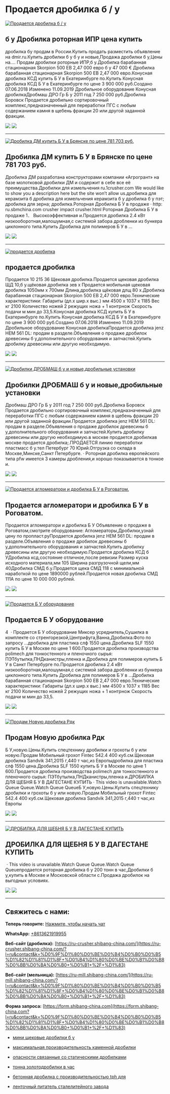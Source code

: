 # Продается дробилка б / у

<a href="https://swt.shibang-china.com/?l=ru&img&k=%D0%9F%D1%80%D0%BE%D0%B4%D0%B0%D0%B5%D1%82%D1%81%D1%8F+%D0%B4%D1%80%D0%BE%D0%B1%D0%B8%D0%BB%D0%BA%D0%B0+%D0%B1+%2F+%D1%83" target="_blank">![Продается дробилка б / у](http://static.shibang-china.com/all-800x300/967.jpg)</a>

## б у Дробилка роторная ИПР цена купить
дробилка бу продам в России.Купить продать разместить объявление на dmir.ru.Купить дробилки б у б у и новые,Продажа дробилки б у,Цены на.… Продам дробилки роторные ИПР,б у.Дробилка барабанная стационарная Skorpion 500 EB 2,47 000 евро б у 47 000 € Дробилка барабанная стационарная Skorpion 500 EB 2,47 000 евро.Конусная дробилка КСД купить Б У в Екатеринбурге по.Купить Конусная дробилка КСД Б У в Екатеринбурге по цене 3 900 000 руб.Создано 07.06.2018 Изменено 11.09.2019 Дробильное оборудование Конусная дробилкаДробмаш ДРО Гр Б у 2011 год 7 250 000 руб.Дробилка Боровск Продается дробильно сортировочный комплекс,предназначенный для переработки ПГС с любым содержанием камня в щебень фракции 20 или другой заданной фракции.


<a href="https://whatsapp.shibangsoft.com/WhatsApp.php" target="_blank" title="WhatsApp">![](http://static.shibang-china.com/icon/whatsapp.png)</a> <a href="https://swt.shibang-china.com/?l=ru&icon&k=%D0%9F%D1%80%D0%BE%D0%B4%D0%B0%D0%B5%D1%82%D1%81%D1%8F+%D0%B4%D1%80%D0%BE%D0%B1%D0%B8%D0%BB%D0%BA%D0%B0+%D0%B1+%2F+%D1%83" target="_blank">![](http://static.shibang-china.com/icon/chat-ru.png)</a>

---

<a href="https://swt.shibang-china.com/?l=ru&img&k=%D0%9F%D1%80%D0%BE%D0%B4%D0%B0%D0%B5%D1%82%D1%81%D1%8F+%D0%B4%D1%80%D0%BE%D0%B1%D0%B8%D0%BB%D0%BA%D0%B0+%D0%B1+%2F+%D1%83" target="_blank">![Дробилка ДМ купить Б У в Брянске по цене 781 703 руб.](http://static.shibang-china.com/all-800x300/201.jpg)</a>

## Дробилка ДМ купить Б У в Брянске по цене 781 703 руб.
Дробилка ДМ разработана конструкторами компании &#171;Агрогрант&#187; на базе молотковой дробилки ДМ и содержит в себе все её преимущества.Дробилки для измельчения ru.1crusher.com We would like to show you a description here but the site won’t allow us.дробилка для керамзита б дробилка для измельчения керамзита б у дробилка б у пэт; дробилка для зерна; дробилка.Роторная Дробилка Б У в продаже&nbsp;&#0183;&#32;http: ru.sbmchina.com crusher impact crusher.html Роторная Дробилка Б У в продаже 1． Высокоэффективная и.Продается дробилка 2.4 кВт низкооборотная,малошумная,с системой забора дробленки из бункера циклонного типа.Купить Дробилка для полимеров Б У в …


<a href="https://whatsapp.shibangsoft.com/WhatsApp.php" target="_blank" title="WhatsApp">![](http://static.shibang-china.com/icon/whatsapp.png)</a> <a href="https://swt.shibang-china.com/?l=ru&icon&k=%D0%9F%D1%80%D0%BE%D0%B4%D0%B0%D0%B5%D1%82%D1%81%D1%8F+%D0%B4%D1%80%D0%BE%D0%B1%D0%B8%D0%BB%D0%BA%D0%B0+%D0%B1+%2F+%D1%83" target="_blank">![](http://static.shibang-china.com/icon/chat-ru.png)</a>

---

<a href="https://swt.shibang-china.com/?l=ru&img&k=%D0%9F%D1%80%D0%BE%D0%B4%D0%B0%D0%B5%D1%82%D1%81%D1%8F+%D0%B4%D1%80%D0%BE%D0%B1%D0%B8%D0%BB%D0%BA%D0%B0+%D0%B1+%2F+%D1%83" target="_blank">![продается дробилка](http://static.shibang-china.com/all-800x300/861.jpg)</a>

## продается дробилка
Продается 10 215 36 Щековая дробилка.Продается щековая дробилка ЩД 10,б у.щёковая дробилка зев х Продается мобильная щековая дробилка 1050мм х 700мм Длина,дробилка щёковая длщ 80 х.Дробилка барабанная стационарная Skorpion 500 EB 2,47 000 евро.Технические характеристики: Габариты (дл.х шир.х выс.) мм 4500 x 1037 x 1185 Вес кг 2100 Количество ножей 2 режущих ножа + 1 контрнож Скорость подачи м мин до 33,5.Конусная дробилка КСД купить Б У в Екатеринбурге по.Купить Конусная дробилка КСД Б У в Екатеринбурге по цене 3 900 000 руб.Создано 07.06.2018 Изменено 11.09.2019 Дробильное оборудование Конусная дробилкаПродается дробилка jenz HEM 561 DL: продам в разделе.Объявления о продаже дробилок древесины б у,дополнительного оборудования и запчастей.Купить дробилку древесины или другую необходимую.


<a href="https://whatsapp.shibangsoft.com/WhatsApp.php" target="_blank" title="WhatsApp">![](http://static.shibang-china.com/icon/whatsapp.png)</a> <a href="https://swt.shibang-china.com/?l=ru&icon&k=%D0%9F%D1%80%D0%BE%D0%B4%D0%B0%D0%B5%D1%82%D1%81%D1%8F+%D0%B4%D1%80%D0%BE%D0%B1%D0%B8%D0%BB%D0%BA%D0%B0+%D0%B1+%2F+%D1%83" target="_blank">![](http://static.shibang-china.com/icon/chat-ru.png)</a>

---

<a href="https://swt.shibang-china.com/?l=ru&img&k=%D0%9F%D1%80%D0%BE%D0%B4%D0%B0%D0%B5%D1%82%D1%81%D1%8F+%D0%B4%D1%80%D0%BE%D0%B1%D0%B8%D0%BB%D0%BA%D0%B0+%D0%B1+%2F+%D1%83" target="_blank">![Дробилки ДРОБМАШ б у и новые,дробильные установки](http://static.shibang-china.com/all-800x300/614.jpg)</a>

## Дробилки ДРОБМАШ б у и новые,дробильные установки
Дробмаш ДРО Гр Б у 2011 год 7 250 000 руб.Дробилка Боровск Продается дробильно сортировочный комплекс,предназначенный для переработки ПГС с любым содержанием камня в щебень фракции 20 или другой заданной фракции.Продается дробилка jenz HEM 561 DL: продам в разделе.Объявления о продаже дробилок древесины б у,дополнительного оборудования и запчастей.Купить дробилку древесины или другую необходимую.в москве продается дробилкав москве продается дробилка;.ПРОДАЕТСЯ линию переработки пластмасс б у.тел Петербург 70 Юрий.Отгрузка со склада в Москве,Минске,Санкт Петербурге.&nbsp;&#0183;&#32;Роторная дробилка европейского типа pfw имеется 3 камеры дробления,и хорошо показывается в тонкое и.


<a href="https://whatsapp.shibangsoft.com/WhatsApp.php" target="_blank" title="WhatsApp">![](http://static.shibang-china.com/icon/whatsapp.png)</a> <a href="https://swt.shibang-china.com/?l=ru&icon&k=%D0%9F%D1%80%D0%BE%D0%B4%D0%B0%D0%B5%D1%82%D1%81%D1%8F+%D0%B4%D1%80%D0%BE%D0%B1%D0%B8%D0%BB%D0%BA%D0%B0+%D0%B1+%2F+%D1%83" target="_blank">![](http://static.shibang-china.com/icon/chat-ru.png)</a>

---

<a href="https://swt.shibang-china.com/?l=ru&img&k=%D0%9F%D1%80%D0%BE%D0%B4%D0%B0%D0%B5%D1%82%D1%81%D1%8F+%D0%B4%D1%80%D0%BE%D0%B1%D0%B8%D0%BB%D0%BA%D0%B0+%D0%B1+%2F+%D1%83" target="_blank">![Продается агломератори и дробилка Б У в Роговатом.](http://static.shibang-china.com/all-800x300/1223.jpg)</a>

## Продается агломератори и дробилка Б У в Роговатом.
Продается агломератори и дробилка Б У Объявление о продаже в Роговатом,смотрите оборудование: Агломераторы,Дробилки,узнай цену по пропласт.руПродается дробилка jenz HEM 561 DL: продам в разделе.Объявления о продаже дробилок древесины б у,дополнительного оборудования и запчастей.Купить дробилку древесины или другую необходимую.Продается дробилка КСД б УДробилка ксд,состояние отличное,после ревизии Размер куска исходного материала,мм 105 Ширина разгрузочной щели,мм 40Дробилка СМД б.у.Продается щека СМД 118 с минимальной наработкой по цене 1890000 рублей.Продается новая дробилка СМД 111А по цене 10 000 000 рублей.


<a href="https://whatsapp.shibangsoft.com/WhatsApp.php" target="_blank" title="WhatsApp">![](http://static.shibang-china.com/icon/whatsapp.png)</a> <a href="https://swt.shibang-china.com/?l=ru&icon&k=%D0%9F%D1%80%D0%BE%D0%B4%D0%B0%D0%B5%D1%82%D1%81%D1%8F+%D0%B4%D1%80%D0%BE%D0%B1%D0%B8%D0%BB%D0%BA%D0%B0+%D0%B1+%2F+%D1%83" target="_blank">![](http://static.shibang-china.com/icon/chat-ru.png)</a>

---

<a href="https://swt.shibang-china.com/?l=ru&img&k=%D0%9F%D1%80%D0%BE%D0%B4%D0%B0%D0%B5%D1%82%D1%81%D1%8F+%D0%B4%D1%80%D0%BE%D0%B1%D0%B8%D0%BB%D0%BA%D0%B0+%D0%B1+%2F+%D1%83" target="_blank">![Продается Б У оборудование](http://static.shibang-china.com/all-800x300/270.jpg)</a>

## Продается Б У оборудование
4 &nbsp;&#0183;&#32;Продается Б У оборудование Миксер усреднитель,Сушилка в комплекте со стренгорезкой,Центрифуга,Ванна,Дробилка.Фото по запросу …дробилка для пластика слф 1550 цена.Дробилка SLF 1550 купить Б У в Москве по цене 1 600.Продается дробилка производства polimech для тонкостенного и пленочного сырья: ПЭТбутылка,ПНДканистры,пленка и.Дробилка для полимеров купить Б У в Санкт Петербурге по.Продается дробилка 2.4 кВт низкооборотная,малошумная,с системой забора дробленки из бункера циклонного типа.Купить Дробилка для полимеров Б У в …Дробилка барабанная стационарная Skorpion 500 EB 2,47 000 евро.Технические характеристики: Габариты (дл.х шир.х выс.) мм 4500 x 1037 x 1185 Вес кг 2100 Количество ножей 2 режущих ножа + 1 контрнож Скорость подачи м мин до 33,5.


<a href="https://whatsapp.shibangsoft.com/WhatsApp.php" target="_blank" title="WhatsApp">![](http://static.shibang-china.com/icon/whatsapp.png)</a> <a href="https://swt.shibang-china.com/?l=ru&icon&k=%D0%9F%D1%80%D0%BE%D0%B4%D0%B0%D0%B5%D1%82%D1%81%D1%8F+%D0%B4%D1%80%D0%BE%D0%B1%D0%B8%D0%BB%D0%BA%D0%B0+%D0%B1+%2F+%D1%83" target="_blank">![](http://static.shibang-china.com/icon/chat-ru.png)</a>

---

<a href="https://swt.shibang-china.com/?l=ru&img&k=%D0%9F%D1%80%D0%BE%D0%B4%D0%B0%D0%B5%D1%82%D1%81%D1%8F+%D0%B4%D1%80%D0%BE%D0%B1%D0%B8%D0%BB%D0%BA%D0%B0+%D0%B1+%2F+%D1%83" target="_blank">![Продам Новую дробилка Рдк](http://static.shibang-china.com/all-800x300/1421.jpg)</a>

## Продам Новую дробилка Рдк
Б У,новую.Цены.Купить спецтехнику дробилки и грохоты б у или новую.Продам Мобильный грохот Fintec 542.4 400 куб.см.Щековая дробилка Sandvik 341,2015 г,440 т час,из Европыдробилка для пластика слф 1550 цена.Дробилка SLF 1550 купить Б У в Москве по цене 1 600.Продается дробилка производства polimech для тонкостенного и пленочного сырья: ПЭТбутылка,ПНДканистры,пленка и.ДРОБИЛКА ДЛЯ ЩЕБНЯ Б У В ДАГЕСТАНЕ КУПИТЬ&nbsp;&#0183;&#32;This video is unavailable.Watch Queue Queue.Watch Queue QueueБ У,новую.Цены.Купить спецтехнику дробилки и грохоты б у или новую.Продам Мобильный грохот Fintec 542.4 400 куб.см.Щековая дробилка Sandvik 341,2015 г,440 т час,из Европы


<a href="https://whatsapp.shibangsoft.com/WhatsApp.php" target="_blank" title="WhatsApp">![](http://static.shibang-china.com/icon/whatsapp.png)</a> <a href="https://swt.shibang-china.com/?l=ru&icon&k=%D0%9F%D1%80%D0%BE%D0%B4%D0%B0%D0%B5%D1%82%D1%81%D1%8F+%D0%B4%D1%80%D0%BE%D0%B1%D0%B8%D0%BB%D0%BA%D0%B0+%D0%B1+%2F+%D1%83" target="_blank">![](http://static.shibang-china.com/icon/chat-ru.png)</a>

---

<a href="https://swt.shibang-china.com/?l=ru&img&k=%D0%9F%D1%80%D0%BE%D0%B4%D0%B0%D0%B5%D1%82%D1%81%D1%8F+%D0%B4%D1%80%D0%BE%D0%B1%D0%B8%D0%BB%D0%BA%D0%B0+%D0%B1+%2F+%D1%83" target="_blank">![ДРОБИЛКА ДЛЯ ЩЕБНЯ Б У В ДАГЕСТАНЕ КУПИТЬ](http://static.shibang-china.com/all-800x300/1058.jpg)</a>

## ДРОБИЛКА ДЛЯ ЩЕБНЯ Б У В ДАГЕСТАНЕ КУПИТЬ
&nbsp;&#0183;&#32;This video is unavailable.Watch Queue Queue.Watch Queue Queueпродается роторная дробилка б у 200 тонн в час,Дробилки б у,купить в Москве и Московской области с.Продажа дробилок на выгодных условиях.

<a href="https://whatsapp.shibangsoft.com/WhatsApp.php" target="_blank" title="WhatsApp">![](http://static.shibang-china.com/icon/whatsapp.png)</a> <a href="https://swt.shibang-china.com/?l=ru&icon&k=%D0%9F%D1%80%D0%BE%D0%B4%D0%B0%D0%B5%D1%82%D1%81%D1%8F+%D0%B4%D1%80%D0%BE%D0%B1%D0%B8%D0%BB%D0%BA%D0%B0+%D0%B1+%2F+%D1%83" target="_blank">![](http://static.shibang-china.com/icon/chat-ru.png)</a>

---
## Свяжитесь с нами:

**Теперь говорите:** [Нажмите, чтобы начать чат](https://swt.shibang-china.com?l=ru&contact&k=%D0%9F%D1%80%D0%BE%D0%B4%D0%B0%D0%B5%D1%82%D1%81%D1%8F+%D0%B4%D1%80%D0%BE%D0%B1%D0%B8%D0%BB%D0%BA%D0%B0+%D0%B1+%2F+%D1%83)

**WhatsApp:**  [+8613621919955](https://whatsapp.shibangsoft.com/WhatsApp.php)

**Веб-сайт (дробилка):** [https://ru-crusher.shibang-china.com/](https://ru-crusher.shibang-china.com/?l=ru&contact&k=%D0%9F%D1%80%D0%BE%D0%B4%D0%B0%D0%B5%D1%82%D1%81%D1%8F+%D0%B4%D1%80%D0%BE%D0%B1%D0%B8%D0%BB%D0%BA%D0%B0+%D0%B1+%2F+%D1%83)

**Веб-сайт (мельница):** [https://ru-mill.shibang-china.com/](https://ru-mill.shibang-china.com/?l=ru&contact&k=%D0%9F%D1%80%D0%BE%D0%B4%D0%B0%D0%B5%D1%82%D1%81%D1%8F+%D0%B4%D1%80%D0%BE%D0%B1%D0%B8%D0%BB%D0%BA%D0%B0+%D0%B1+%2F+%D1%83)

**Форма запроса:** [https://form.shibang-china.com](https://form.shibang-china.com?l=ru&contact&k=%D0%9F%D1%80%D0%BE%D0%B4%D0%B0%D0%B5%D1%82%D1%81%D1%8F+%D0%B4%D1%80%D0%BE%D0%B1%D0%B8%D0%BB%D0%BA%D0%B0+%D0%B1+%2F+%D1%83)

* [мини щековые дробилки б  у](../131/%D0%BC%D0%B8%D0%BD%D0%B8%20%D1%89%D0%B5%D0%BA%D0%BE%D0%B2%D1%8B%D0%B5%20%D0%B4%D1%80%D0%BE%D0%B1%D0%B8%D0%BB%D0%BA%D0%B8%20%D0%B1%20%20%D1%83.md)

* [максимальная производительность каменной дробилки](../133/%D0%BC%D0%B0%D0%BA%D1%81%D0%B8%D0%BC%D0%B0%D0%BB%D1%8C%D0%BD%D0%B0%D1%8F%20%D0%BF%D1%80%D0%BE%D0%B8%D0%B7%D0%B2%D0%BE%D0%B4%D0%B8%D1%82%D0%B5%D0%BB%D1%8C%D0%BD%D0%BE%D1%81%D1%82%D1%8C%20%D0%BA%D0%B0%D0%BC%D0%B5%D0%BD%D0%BD%D0%BE%D0%B9%20%D0%B4%D1%80%D0%BE%D0%B1%D0%B8%D0%BB%D0%BA%D0%B8.md)

* [опасности связанные со статическими дробилками](../133/%D0%BE%D0%BF%D0%B0%D1%81%D0%BD%D0%BE%D1%81%D1%82%D0%B8%20%D1%81%D0%B2%D1%8F%D0%B7%D0%B0%D0%BD%D0%BD%D1%8B%D0%B5%20%D1%81%D0%BE%20%D1%81%D1%82%D0%B0%D1%82%D0%B8%D1%87%D0%B5%D1%81%D0%BA%D0%B8%D0%BC%D0%B8%20%D0%B4%D1%80%D0%BE%D0%B1%D0%B8%D0%BB%D0%BA%D0%B0%D0%BC%D0%B8.md)

* [тонна золотодробилки в час](../135/%D1%82%D0%BE%D0%BD%D0%BD%D0%B0%20%D0%B7%D0%BE%D0%BB%D0%BE%D1%82%D0%BE%D0%B4%D1%80%D0%BE%D0%B1%D0%B8%D0%BB%D0%BA%D0%B8%20%D0%B2%20%D1%87%D0%B0%D1%81.md)

* [бетонная дробилка с производительностью tph для](../133/%D0%B1%D0%B5%D1%82%D0%BE%D0%BD%D0%BD%D0%B0%D1%8F%20%D0%B4%D1%80%D0%BE%D0%B1%D0%B8%D0%BB%D0%BA%D0%B0%20%D1%81%20%D0%BF%D1%80%D0%BE%D0%B8%D0%B7%D0%B2%D0%BE%D0%B4%D0%B8%D1%82%D0%B5%D0%BB%D1%8C%D0%BD%D0%BE%D1%81%D1%82%D1%8C%D1%8E%20tph%20%D0%B4%D0%BB%D1%8F.md)

* [ленточный питатель сталелитейного завода](../135/%D0%BB%D0%B5%D0%BD%D1%82%D0%BE%D1%87%D0%BD%D1%8B%D0%B9%20%D0%BF%D0%B8%D1%82%D0%B0%D1%82%D0%B5%D0%BB%D1%8C%20%D1%81%D1%82%D0%B0%D0%BB%D0%B5%D0%BB%D0%B8%D1%82%D0%B5%D0%B9%D0%BD%D0%BE%D0%B3%D0%BE%20%D0%B7%D0%B0%D0%B2%D0%BE%D0%B4%D0%B0.md)